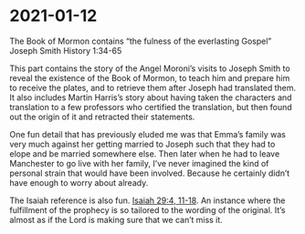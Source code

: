 # 2021-01-12

The Book of Mormon contains “the fulness of the everlasting Gospel”
Joseph Smith History 1:34-65

This part contains the story of the Angel Moroni’s visits to Joseph Smith to reveal the existence of the Book of Mormon, to teach him and prepare him to receive the plates, and to retrieve them after Joseph had translated them.  It also includes Martin Harris’s story about having taken the characters and translation to a few professors who certified the translation, but then found out the origin of it and retracted their statements.

One fun detail that has previously eluded me was that Emma’s family was very much against her getting married to Joseph such that they had to elope and be married somewhere else.  Then later when he had to leave Manchester to go live with her family, I’ve never imagined the kind of personal strain that would have been involved.  Because he certainly didn’t have enough to worry about already.

The Isaiah reference is also fun.  [Isaiah 29:4, 11-18](https://www.churchofjesuschrist.org/study/scriptures/ot/isa/29.11-18?lang=eng). An instance where the fulfillment of the prophecy is so tailored to the wording of  the original.  It’s almost as if the Lord is making sure that we can’t miss it.
